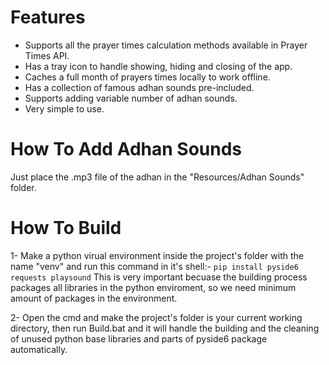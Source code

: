 # Features
- Supports all the prayer times calculation methods available in Prayer Times API.
- Has a tray icon to handle showing, hiding and closing of the app.
- Caches a full month of prayers times locally to work offline.
- Has a collection of famous adhan sounds pre-included.
- Supports adding variable number of adhan sounds.
- Very simple to use.


# How To Add Adhan Sounds
Just place the .mp3 file of the adhan in the "Resources/Adhan Sounds" folder.

# How To Build
1- Make a python virual environment inside the project's folder with the name "venv" and run this command in it's shell:-
 ```pip install pyside6 requests playsound```
This is very important becuase the building process packages all libraries in the python enviroment, so we need minimum amount of packages in the environment.

2- Open the cmd and make the project's folder is your current working directory, then run Build.bat and it will handle the building and the cleaning of unused python base libraries and parts of pyside6 package automatically.
